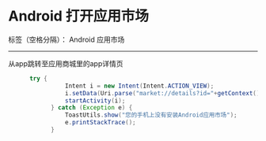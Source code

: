 ﻿# Android 打开应用市场

标签（空格分隔）： Android 应用市场

---

从app跳转至应用商城里的app详情页

```java
      try {
                Intent i = new Intent(Intent.ACTION_VIEW);
                i.setData(Uri.parse("market://details?id="+getContext().getPackageName()));
                startActivity(i);
            } catch (Exception e) {
                ToastUtils.show("您的手机上没有安装Android应用市场");
                e.printStackTrace();
            }
```





